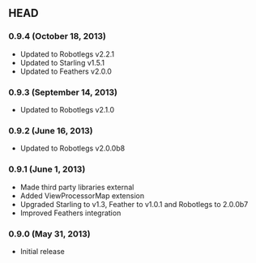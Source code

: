 ## HEAD

### 0.9.4 (October 18, 2013)

* Updated to Robotlegs v2.2.1
* Updated to Starling v1.5.1
* Updated to Feathers v2.0.0

### 0.9.3 (September 14, 2013)

* Updated to Robotlegs v2.1.0

### 0.9.2 (June 16, 2013)

* Updated to Robotlegs v2.0.0b8

### 0.9.1 (June 1, 2013)

* Made third party libraries external
* Added ViewProcessorMap extension
* Upgraded Starling to v1.3, Feather to v1.0.1 and Robotlegs to 2.0.0b7
* Improved Feathers integration

### 0.9.0 (May 31, 2013)

* Initial release
